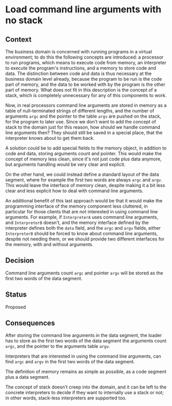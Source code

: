 # Load command line arguments with no stack


## Context

The business domain is concerned with running programs in a virtual environment; to do this the following concepts are introduced: a processor to run programs, which means to execute code from memory, an interpreter to execute the program's instructions, and a memory to store code and data. The distinction between code and data is thus necessary at the business domain level already, because the program to be run is the code part of memory, and the data to be worked with by the program is the other part of memory. What does not fit in this description is the concept of a stack, which is completely unnecessary for any of this components to work.

Now, in real processors command line arguments are stored in memory as a table of null-terminated strings of different lengths, and the number of arguments `argc` and the pointer to the table `argv` are pushed on the stack, for the program to later use. Since we don't want to add the concept of stack to the domain just for this reason, how should we handle command line arguments then? They should still be saved in a special place, that the interpreter knows about to get them back.

A solution could be to add special fields to the memory object, in addition to code and data, storing arguments count and pointer. This would make the concept of memory less clean, since it's not just code plus data anymore, but arguments handling would be very clear and explicit.

On the other hand, we could instead define a standard layout of the data segment, where for example the first two words are always `argc` and `argv`. This would leave the interface of memory clean, despite making it a bit less clear and less explicit how to deal with command line arguments.

An additional benefit of this last approach would be that it would make the programming interface of the memory component less cluttered, in particular for those clients that are not interested in using command line arguments. For example, if `InterpreterA` uses command line arguments, and `InterpreterB` doesn't, and the memory interface defined by the interpreter defines both the `data` field, and the `argc` and `argv` fields, either `InterpreterB` should be forced to know about command line arguments, despite not needing them, or we should provide two different interfaces for the memory, with and without arguments. 


## Decision

Command line arguments count `argc` and pointer `argv` will be stored as the first two words of the data segment.


## Status

Proposed


## Consequences

After storing the command line arguments in the data segment, the loader has to store as the first two words of the data segment the arguments count `argc`, and the pointer to the arguments table `argv`.

Interpreters that are interested in using the command line arguments, can find `argc` and `argv` in the first two words of the data segment.

The definition of memory remains as simple as possible, as a code segment plus a data segment.

The concept of stack doesn't creep into the domain, and it can be left to the concrete interpreters to decide if they want to internally use a stack or not; in other words, stack-less interpreters are supported too. 
